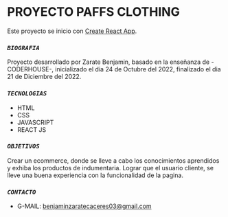 # PROYECTO PAFFS CLOTHING

Este proyecto se inicio con [Create React App](https://github.com/facebook/create-react-app).

### *`BIOGRAFIA`*

Proyecto desarrollado por Zarate Benjamin, basado en la enseñanza de -CODERHOUSE-, inicializado el dia 24 de Octubre del 2022, finalizado el dia 21 de Diciembre del 2022.

### *`TECNOLOGIAS`*

- HTML
- CSS
- JAVASCRIPT
- REACT JS

### *`OBJETIVOS`*

Crear un ecommerce, donde se lleve a cabo los conocimientos aprendidos y exhiba los productos de indumentaria.
Lograr que el usuario cliente, se lleve una buena experiencia con la funcionalidad de la pagina.

### *`CONTACTO`*

* G-MAIL: benjaminzaratecaceres03@gmail.com


